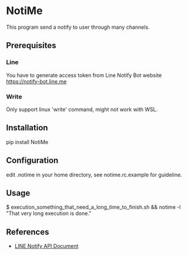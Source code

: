 # NotiMe
This program send a notify to user through many channels.

## Prerequisites
### Line
You have to generate access token from Line Notify Bot website https://notify-bot.line.me

### Write
Only support linux 'write' command, might not work with WSL.

## Installation
pip install NotiMe

## Configuration
edit .notime in your home directory, see notime.rc.example for guideline.

## Usage
$ execution_something_that_need_a_long_time_to_finish.sh && notime -l "That very long execution is done."

## References
- [LINE Notify API Document](https://notify-bot.line.me/doc/)